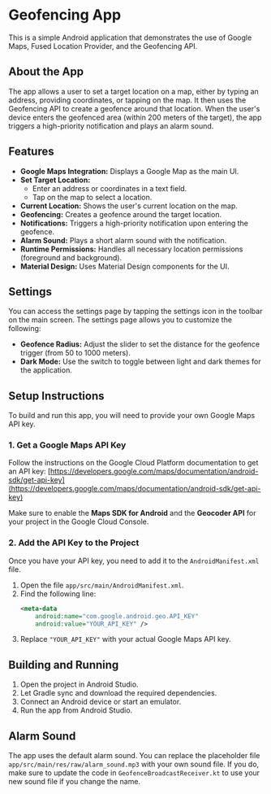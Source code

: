 # Geofencing App

This is a simple Android application that demonstrates the use of Google Maps, Fused Location Provider, and the Geofencing API.

## About the App

The app allows a user to set a target location on a map, either by typing an address, providing coordinates, or tapping on the map. It then uses the Geofencing API to create a geofence around that location. When the user's device enters the geofenced area (within 200 meters of the target), the app triggers a high-priority notification and plays an alarm sound.

## Features

- **Google Maps Integration:** Displays a Google Map as the main UI.
- **Set Target Location:**
    - Enter an address or coordinates in a text field.
    - Tap on the map to select a location.
- **Current Location:** Shows the user's current location on the map.
- **Geofencing:** Creates a geofence around the target location.
- **Notifications:** Triggers a high-priority notification upon entering the geofence.
- **Alarm Sound:** Plays a short alarm sound with the notification.
- **Runtime Permissions:** Handles all necessary location permissions (foreground and background).
- **Material Design:** Uses Material Design components for the UI.

## Settings

You can access the settings page by tapping the settings icon in the toolbar on the main screen. The settings page allows you to customize the following:

-   **Geofence Radius:** Adjust the slider to set the distance for the geofence trigger (from 50 to 1000 meters).
-   **Dark Mode:** Use the switch to toggle between light and dark themes for the application.

## Setup Instructions

To build and run this app, you will need to provide your own Google Maps API key.

### 1. Get a Google Maps API Key

Follow the instructions on the Google Cloud Platform documentation to get an API key:
[https://developers.google.com/maps/documentation/android-sdk/get-api-key](https://developers.google.com/maps/documentation/android-sdk/get-api-key)

Make sure to enable the **Maps SDK for Android** and the **Geocoder API** for your project in the Google Cloud Console.

### 2. Add the API Key to the Project

Once you have your API key, you need to add it to the `AndroidManifest.xml` file.

1.  Open the file `app/src/main/AndroidManifest.xml`.
2.  Find the following line:
    ```xml
    <meta-data
        android:name="com.google.android.geo.API_KEY"
        android:value="YOUR_API_KEY" />
    ```
3.  Replace `"YOUR_API_KEY"` with your actual Google Maps API key.

## Building and Running

1.  Open the project in Android Studio.
2.  Let Gradle sync and download the required dependencies.
3.  Connect an Android device or start an emulator.
4.  Run the app from Android Studio.

## Alarm Sound

The app uses the default alarm sound. You can replace the placeholder file `app/src/main/res/raw/alarm_sound.mp3` with your own sound file. If you do, make sure to update the code in `GeofenceBroadcastReceiver.kt` to use your new sound file if you change the name.
